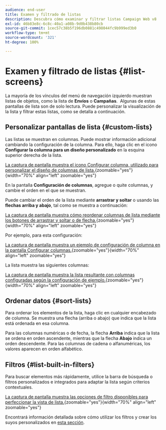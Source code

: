 ```yaml
---
audience: end-user
title: Examen y filtrado de listas
description: Descubra cómo examinar y filtrar listas Campaign Web v8
exl-id: 46b83e8c-6c8c-40a1-a08b-9d0b438b80cb
source-git-commit: 1cec57c38b5f196db0881c498044fc9b999ed3b0
workflow-type: tm+mt
source-wordcount: '321'
ht-degree: 100%

---
```


# Examen y filtrado de listas {#list-screens}

La mayoría de los vínculos del menú de navegación izquierdo muestran listas de objetos, como la lista de **Envíos** o **Campañas**.  Algunas de estas pantallas de lista son de solo lectura. Puede personalizar la visualización de la lista y filtrar estas listas, como se detalla a continuación.

## Personalizar pantallas de lista {#custom-lists}

Las listas se muestran en columnas. Puede mostrar información adicional cambiando la configuración de la columna. Para ello, haga clic en el icono **Configurar la columna para un diseño personalizado** en la esquina superior derecha de la lista.

[La captura de pantalla muestra el icono Configurar columna, utilizado para personalizar el diseño de columnas de lista.](assets/config-columns.png){zoomable="yes"}{width="70%" align="left" zoomable="yes"}

En la pantalla **Configuración de columnas**, agregue o quite columnas, y cambie el orden en el que se muestran.

Puede cambiar el orden de la lista mediante **arrastrar y soltar** o usando las **flechas arriba y abajo**, tal como se muestra a continuación:

[La captura de pantalla muestra cómo reordenar columnas de lista mediante los botones de arrastrar y soltar o de flecha.](assets/list-reorder.png){zoomable="yes"}{width="70%" align="left" zoomable="yes"}

Por ejemplo, para esta configuración:

[La captura de pantalla muestra un ejemplo de configuración de columna en la pantalla Configurar columnas.](assets/columns.png){zoomable="yes"}{width="70%" align="left" zoomable="yes"}

La lista muestra las siguientes columnas:

[La captura de pantalla muestra la lista resultante con columnas configuradas según la configuración de ejemplo.](assets/column-sample.png){zoomable="yes"}{width="70%" align="left" zoomable="yes"}

## Ordenar datos {#sort-lists}

Para ordenar los elementos de la lista, haga clic en cualquier encabezado de columna. Se muestra una flecha (arriba o abajo) que indica que la lista está ordenada en esa columna.

Para las columnas numéricas o de fecha, la flecha **Arriba** indica que la lista se ordena en orden ascendente, mientras que la flecha **Abajo** indica un orden descendente. Para las columnas de cadena o alfanuméricas, los valores aparecen en orden alfabético.

## Filtros {#list-built-in-filters}

Para buscar elementos más rápidamente, utilice la barra de búsqueda o filtros personalizados e integrados para adaptar la lista según criterios contextuales.

[La captura de pantalla muestra las opciones de filtro disponibles para perfeccionar la vista de lista.](assets/filter.png){zoomable="yes"}{width="70%" align="left" zoomable="yes"}

Encontrará información detallada sobre cómo utilizar los filtros y crear los suyos personalizados en [esta sección](../query/filter.md).

<!--
## Use advanced attributes {#adv-attributes}

>[!CONTEXTUALHELP]
>id="acw_attributepicker_advancedfields"
>title="Display advanced attributes"
>abstract="Only the most common attributes are displayed by default in the attribute list. Activate the **Display advanced attributes** toggle to see all available attributes for the current list in the left palette of the rule builder, such as nodes, groupings, 1-1 links, 1-N links."

>[!CONTEXTUALHELP]
>id="acw_rulebuilder_advancedfields"
>title="Rule builder advanced fields"
>abstract="Only the most common attributes are displayed by default in the attribute list. Activate the **Display advanced attributes** toggle to see all available attributes for the current list in the left palette of the rule builder, such as nodes, groupings, 1-1 links, 1-N links."

>[!CONTEXTUALHELP]
>id="acw_rulebuilder_properties_advanced"
>title="Rule builder advanced attributes"
>abstract="Only the most common attributes are displayed by default in the attribute list. Activate the **Display advanced attributes** toggle to see all available attributes for the current list in the left palette of the rule builder, such as nodes, groupings, 1-1 links, 1-N links."

Only the most common attributes are displayed by default in the attribute list and filter configuration screens. Attributes set as `advanced` attributes in the data schema are hidden from the configuration screens.

Activate the **Display advanced attributes** toggle to see all available attributes for the current list in the left palette of the rule builder, such as nodes, groupings, 1-1 links, 1-N links. The attribute list updates instantly.

[The screenshot shows the Display advanced attributes toggle used to reveal hidden attributes in the rule builder palette.](assets/adv-toggle.png){zoomable="yes"}{width="70%" align="left" zoomable="yes"}
-->
